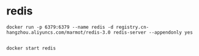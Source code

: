 # redis


	docker run -p 6379:6379 --name redis -d registry.cn-hangzhou.aliyuncs.com/marmot/redis-3.0 redis-server --appendonly yes


	docker start redis